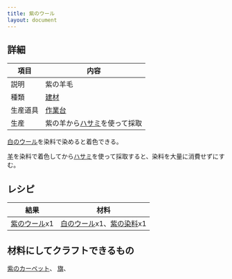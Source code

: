 ```yaml
---
title: 紫のウール
layout: document
---
```

## 詳細

|項目|内容|
|---|---|
|説明|紫の羊毛|
|種類|[建材](建材)|
|生産道具|[作業台](作業台)|
|生産|紫の羊から[ハサミ](ハサミ)を使って採取|

[白のウール](白のウール)を染料で染めると着色できる。

[羊](羊)を染料で着色してから[ハサミ](ハサミ)を使って採取すると、染料を大量に消費せずにすむ。

## レシピ

|結果|材料|
|---|---|
|[紫のウール](紫のウール)x1|[白のウール](白のウール)x1、[紫の染料](紫の染料)x1|

## 材料にしてクラフトできるもの

[紫のカーペット](紫のカーペット)、
[旗](旗)、
